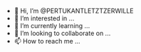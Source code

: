 - 👋 Hi, I’m @PERTUKANTLETZTZERWILLE
- 👀 I’m interested in ...
- 🌱 I’m currently learning ...
- 💞️ I’m looking to collaborate on ...
- 📫 How to reach me ...

<!---
PERTUKANTLETZTZERWILLE/PERTUKANTLETZTZERWILLE is a ✨ special ✨ repository because its `README.md` (this file) appears on your GitHub profile.
You can click the Preview link to take a look at your changes.
--->
